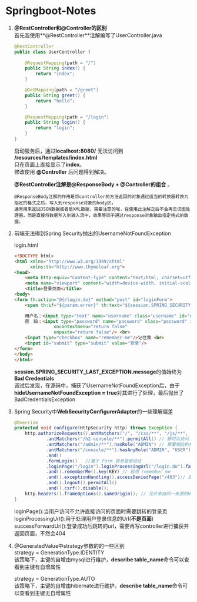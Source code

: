 # Springboot-Notes  

1. **@RestController和@Controller的区别**  
    首先我使用**@RestController**注解编写了UserController.java
    ```java  
    @RestController
    public class UserController {
        
        @RequestMapping(path = "/")
        public String index() {
            return "index";
        }

        @GetMapping(path = "/greet")
        public String greet() {
            return "hello";
        }

        @RequestMapping(path = "/login")
        public String login() {
            return "login";
        }
    }
    ```  
    启动服务后，通过**localhost:8080/** 无法访问到 **/resources/templates/index.html**  
    只在页面上直接显示了**index**。  
    修改使用 **@Controller** 后问题得到解决。  
    
    **@RestController注解是@ResponseBody + @Controller的组合** 。  
    ```text
    @ResponseBody注解的作用是将controller的方法返回的对象通过适当的转换器转换为指定的格式之后，写入到response对象的body区，
    通常用来返回JSON数据或者是XML数据，需要注意的呢，在使用此注解之后不会再走试图处理器，而是直接将数据写入到输入流中，效果等同于通过response对象输出指定格式的数据。  
    ```  
    
2. 前端无法得到Spring Security抛出的UsernameNotFoundException  

    login.html
    ```html
    <!DOCTYPE html>
    <html xmlns="http://www.w3.org/1999/xhtml"
          xmlns:th="http://www.thymeleaf.org">
    <head>
        <meta http-equiv="Content-Type" content="text/html; charset=utf-8"/>
        <meta name="viewport" content="width=device-width, initial-scale=1, maximum-scale=1, user-scalable=no">
        <title>登录页面</title>
    <body>
    <form th:action="@{/login.do}" method="post" id="loginForm">
        <span th:if="${param.error}" th:text="${session.SPRING_SECURITY_LAST_EXCEPTION.message}"></span>
    
        用户名：<input type="text" name="username" class="username" id="username" placeholder="用户名" autocomplete="off"/> <br>
        密　码：<input type="password" name="password" class="password" id="password" placeholder="密码"
                   oncontextmenu="return false"
                   onpaste="return false"/> <br>
        <input type="checkbox" name="remember-me"/>记住我 <br>
        <input id="submit" type="submit" value="登录"/>
    </form>
    </body>
    </html>
    ```  
    **session.SPRING_SECURITY_LAST_EXCEPTION.message**的值始终为**Bad Credentials**  
    调试后发现，在源码中，捕获了UsernameNotFoundException后，由于**hideUsernameNotFoundException = true**对其进行了处理，最后抛出了BadCredentialsException  
    
3. Spring Security中**WebSecurityConfigurerAdapter**的一些理解偏差  
    ```java
    @Override
    protected void configure(HttpSecurity http) throws Exception {
        http.authorizeRequests().antMatchers("/", "/css/**", "/js/**", "/fonts/**", "/users").permitAll() // 都可以访问
                .antMatchers("/h2-console/**").permitAll() // 都可以访问
                .antMatchers("/admin/**").hasRole("ADMIN") // 需要相应的角色才能访问
                .antMatchers("/console/**").hasAnyRole("ADMIN", "USER") // 需要相应的角色才能访问
                .and()
                .formLogin()   //基于 Form 表单登录验证
                .loginPage("/login").loginProcessingUrl("/login.do").failureUrl("/login?error=true") // 自定义登录界面
                .and().rememberMe().key(KEY) // 启用 remember me
                .and().exceptionHandling().accessDeniedPage("/403")// 处理异常，拒绝访问就重定向到 403 页面
                .and().logout().permitAll()
                .and().csrf().disable();
        http.headers().frameOptions().sameOrigin(); // 允许来自同一来源的H2 控制台的请求
    }
    ```  
    loginPage():当用户访问不允许直接访问的页面时需要跳转的登录页  
    loginProcessingUrl():用于处理用户登录信息的Url(**不是页面**)  
    successForwardUrl():登录成功后跳转的url，需要再写controller进行捕获并返回页面，不然会404  
    
4. @GeneratedValue中strategy参数的的一些区别    
    strategy = GenerationType.IDENTITY    
    该策略下，主键的自增由mysql进行维护，**describe table_name**命令可以查看到主键有自增属性   
    
    strategy = GenerationType.AUTO    
    该策略下，主键的自增由hibernate进行维护，**describe table_name**命令可以查看到主键无自增属性   
    
    
    